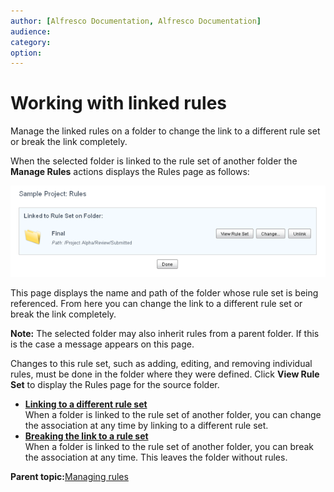 ```yaml
---
author: [Alfresco Documentation, Alfresco Documentation]
audience: 
category: 
option: 
---
```


# Working with linked rules

Manage the linked rules on a folder to change the link to a different rule set or break the link completely.

When the selected folder is linked to the rule set of another folder the **Manage Rules** actions displays the Rules page as follows:

![](../images/im-rules-linked.png)

This page displays the name and path of the folder whose rule set is being referenced. From here you can change the link to a different rule set or break the link completely.

**Note:** The selected folder may also inherit rules from a parent folder. If this is the case a message appears on this page.

Changes to this rule set, such as adding, editing, and removing individual rules, must be done in the folder where they were defined. Click **View Rule Set** to display the Rules page for the source folder.

-   **[Linking to a different rule set](../tasks/library-folder-rules-change-link.md)**  
When a folder is linked to the rule set of another folder, you can change the association at any time by linking to a different rule set.
-   **[Breaking the link to a rule set](../tasks/library-folder-rules-break-link.md)**  
When a folder is linked to the rule set of another folder, you can break the association at any time. This leaves the folder without rules.

**Parent topic:**[Managing rules](../tasks/library-folder-rules-manage.md)

